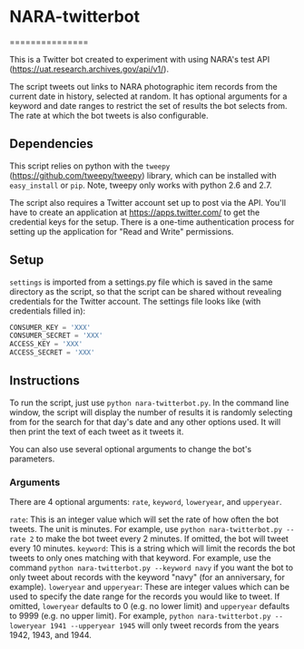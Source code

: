 # NARA-twitterbot
===============

This is a Twitter bot created to experiment with using NARA's test API (https://uat.research.archives.gov/api/v1/).

The script tweets out links to NARA photographic item records from the current date in history, selected at random. It has optional arguments for a keyword and date ranges to restrict the set of results the bot selects from. The rate at which the bot tweets is also configurable.

## Dependencies

This script relies on python with the `tweepy` (https://github.com/tweepy/tweepy) library, which can be installed with `easy_install` or `pip`. Note, tweepy only works with python 2.6 and 2.7.

The script also requires a Twitter account set up to post via the API. You'll have to create an application at https://apps.twitter.com/ to get the credential keys for the setup. There is a one-time authentication process for setting up the application for "Read and Write" permissions.

## Setup

`settings` is imported from a settings.py file which is saved in the same directory as the script, so that the script can be shared without revealing credentials for the Twitter account. The settings file looks like (with credentials filled in):

```python
CONSUMER_KEY = 'XXX'
CONSUMER_SECRET = 'XXX'
ACCESS_KEY = 'XXX'
ACCESS_SECRET = 'XXX'
```

## Instructions

To run the script, just use `python nara-twitterbot.py`. In the command line window, the script will display the number of results it is randomly selecting from for the search for that day's date and any other options used. It will then print the text of each tweet as it tweets it.

You can also use several optional arguments to change the bot's parameters.

### Arguments

There are 4 optional arguments: `rate`, `keyword`, `loweryear`, and `upperyear`.

`rate`: This is an integer value which will set the rate of how often the bot tweets. The unit is minutes. For example, use `python nara-twitterbot.py --rate 2` to make the bot tweet every 2 minutes. If omitted, the bot will tweet every 10 minutes.
`keyword`: This is a string which will limit the records the bot tweets to only ones matching with that keyword. For example, use the command `python nara-twitterbot.py --keyword navy` if you want the bot to only tweet about records with the keyword "navy" (for an anniversary, for example).
`loweryear` and `upperyear`: These are integer values which can be used to specify the date range for the records you would like to tweet. If omitted, `loweryear` defaults to 0 (e.g. no lower limit) and `upperyear` defaults to 9999 (e.g. no upper limit). For example, `python nara-twitterbot.py --loweryear 1941 --upperyear 1945` will only tweet records from the years 1942, 1943, and 1944.
